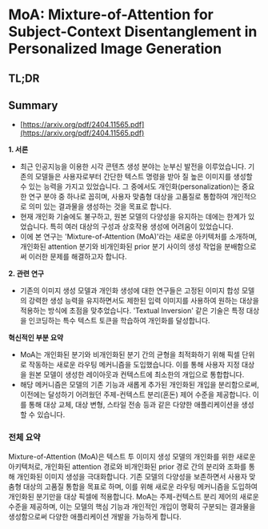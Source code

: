 # MoA: Mixture-of-Attention for Subject-Context Disentanglement in Personalized Image Generation
## TL;DR
## Summary
- [https://arxiv.org/pdf/2404.11565.pdf](https://arxiv.org/pdf/2404.11565.pdf)

**1. 서론**
- 최근 인공지능을 이용한 시각 콘텐츠 생성 분야는 눈부신 발전을 이루었습니다. 기존의 모델들은 사용자로부터 간단한 텍스트 명령을 받아 질 높은 이미지를 생성할 수 있는 능력을 가지고 있었습니다. 그 중에서도 개인화(personalization)는 중요한 연구 분야 중 하나로 꼽히며, 사용자 맞춤형 대상을 고품질로 통합하여 개인적으로 의미 있는 결과물을 생성하는 것을 목표로 합니다.
- 현재 개인화 기술에도 불구하고, 원본 모델의 다양성을 유지하는 데에는 한계가 있었습니다. 특히 여러 대상의 구성과 상호작용 생성에 어려움이 있었습니다.
- 이에 본 연구는 'Mixture-of-Attention (MoA)'라는 새로운 아키텍처를 소개하며, 개인화된 attention 분기와 비개인화된 prior 분기 사이의 생성 작업을 분배함으로써 이러한 문제를 해결하고자 합니다.

**2. 관련 연구**
- 기존의 이미지 생성 모델과 개인화 생성에 대한 연구들은 고정된 이미지 합성 모델의 강력한 생성 능력을 유지하면서도 제한된 입력 이미지를 사용하여 원하는 대상을 적용하는 방식에 초점을 맞추었습니다. 'Textual Inversion' 같은 기술은 특정 대상을 인코딩하는 특수 텍스트 토큰을 학습하여 개인화를 달성합니다.

**혁신적인 부분 요약**
- MoA는 개인화된 분기와 비개인화된 분기 간의 균형을 최적화하기 위해 픽셀 단위로 작동하는 새로운 라우팅 메커니즘을 도입했습니다. 이를 통해 사용자 지정 대상을 원본 모델이 생성한 레이아웃과 컨텍스트에 최소한의 개입으로 통합합니다.
- 해당 메커니즘은 모델의 기존 기능과 새롭게 추가된 개인화된 개입을 분리함으로써, 이전에는 달성하기 어려웠던 주제-컨텍스트 분리(혼돈) 제어 수준을 제공합니다. 이를 통해 대상 교체, 대상 변형, 스타일 전송 등과 같은 다양한 애플리케이션을 생성할 수 있습니다.

### 전체 요약

Mixture-of-Attention (MoA)은 텍스트 투 이미지 생성 모델의 개인화를 위한 새로운 아키텍처로, 개인화된 attention 경로와 비개인화된 prior 경로 간의 분리와 조화를 통해 개인화된 이미지 생성을 극대화합니다. 기존 모델의 다양성을 보존하면서 사용자 맞춤형 대상의 고품질 통합을 목표로 하며, 이를 위해 새로운 라우팅 메커니즘을 도입하여 개인화된 분기만을 대상 픽셀에 적용합니다. MoA는 주제-컨텍스트 분리 제어의 새로운 수준을 제공하며, 이는 모델의 핵심 기능과 개인적인 개입이 명확히 구분되는 결과물을 생성함으로써 다양한 애플리케이션 개발을 가능하게 합니다.